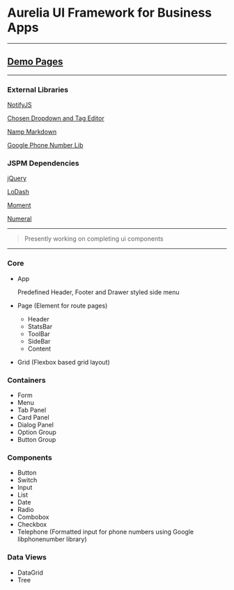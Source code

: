 # Aurelia UI Framework for Business Apps
----


## [Demo Pages](http://adarshpastakia.github.io/aurelia-ui-framework/)

---

### External Libraries

[NotifyJS](http://notifyjs.com)

[Chosen Dropdown and Tag Editor](http://harvesthq.github.io/chosen/)

[Namp Markdown](https://github.com/gjtorikian/namp/blob/master/README.md)

[Google Phone Number Lib](https://github.com/googlei18n/libphonenumber/tree/master/javascript)


### JSPM Dependencies

[jQuery](http://api.jquery.com)

[LoDash](http://lodash.com/)

[Moment](http://momentjs.com)

[Numeral](http://numeraljs.com)

---

> Presently working on completing ui components

----

### Core
* App

	Predefined Header, Footer and Drawer styled side menu

* Page (Element for route pages)
	* Header
	* StatsBar
	* ToolBar
	* SideBar
	* Content
* Grid (Flexbox based grid layout)

### Containers
* Form
* Menu
* Tab Panel
* Card Panel
* Dialog Panel
* Option Group
* Button Group

### Components
* Button
* Switch
* Input
* List
* Date
* Radio
* Combobox
* Checkbox
* Telephone (Formatted input for phone numbers using Google libphonenumber library)

### Data Views
* DataGrid
* Tree
